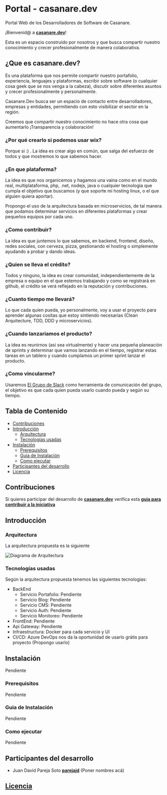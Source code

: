 # Portal - casanare.dev
Portal Web de los Desarrolladores de Software de Casanare.

¡Bienvenid@ a **[casanare.dev](https://casanare.dev)**!

Esta es un espacio construido por nosotros y que busca compartir nuestro conocimiento y crecer profesionalmente de manera colaborativa.

## ¿Que es casanare.dev?
Es una plataforma que nos permite compartir nuestro portafolio, experiencia, lenguajes y plataformas, escribir sobre software (o cualquier cosa geek que se nos venga a la cabeza), discutir sobre diferentes asuntos y crecer profesionalmente y personalmente.

Casanare.Dev busca ser un espacio de contacto entre desarrolladores, empresas y entidades, permitiendo con esto visibilizar el sector en la región.

Creemos que compartir nuestro conocimiento no hace otra cosa que aumentarlo ¡Transparencia y colaboración!

### ¿Por qué crearlo si podemos usar wix?
Porque si :) . La idea es crear algo en común, que salga del esfuerzo de todos y que mostremos lo que sabemos hacer.

### ¿En que plataforma?
La idea es que nos organicemos y hagamos una vaina como en el mundo real, multiplataforma, php, .net, nodejs, java o cualquier tecnologia que cumpla el objetivo que buscamos (y que soporte mi hosting  linux, o el que alguien quiera aportar).

Propongo el uso de la arquitectura basada en microservicios, de tal manera que podamos determinar servicios en diferentes plataformas y crear pequeños equipos por cada uno.

### ¿Como contribuir?
La idea es que juntemos lo que sabemos, en backend, frontend, diseño, redes sociales, con cerveza, pizza, gestionando el hosting o simplemente ayudando a probar y dando ideas.

### ¿Quien se lleva el crédito?
Todos y ninguno, la idea es crear comunidad, independientemente de la empresa o equipo en el que estemos trabajando y como se registrará en github, el crédito se verá reflejado en la reputación y contribuciones.

### ¿Cuanto tiempo me llevará?
Lo que cada quien pueda, yo personalmente, voy a usar el proyecto para aprender algunas cositas que estoy sintiendo necesarias (Clean Arquitecture, TDD, DDD y microservicios).

### ¿Cuando lanzariamos el producto?
La idea es reunirnos (asi sea virtualmente) y hacer una pequeña planeación de sprints y determinar que vamos lanzando en el tiempo, registrar estas tareas en un tablero y cuando cumplamos un primer sprint lanzar el producto.

### ¿Como vincularme?
Usaremos [El Grupo de Slack](https://join.slack.com/t/casanaredevs/shared_invite/enQtNzU1OTA1MzczNTIxLTFhYTc5ZjQ1MTdiM2I5MGJlMzZiZWY2ZjQ1MTc5Mjc4MGQ4ODhiMzU2N2FhYmYyYWQ1NWJmOGEwZDdlNWYxNGM) como herramienta de comunicación del grupo, el objetivo es que cada quien pueda usarlo cuando pueda y según su tiempo.

## Tabla de Contenido

- [Contribuciones](#contribuir)
- [Introducción](#codigo)
  - [Arquitectura](#arquitectura)
  - [Tecnologías usadas](#tecnologia)
- [Instalación](#instalacion)
  - [Prerequisitos](#prerequisitos)
  - [Guia de Instalación](#guia)
  - [Como ejecutar](#ejecucion)
- [Participantes del desarrollo](#participantes)
- [Licencia](#licencia)

## Contribuciones
Si quieres participar del desarrollo de **[casanare.dev](https://casanare.dev)** verifica esta **[guia para contribuir a la iniciativa](CONTRIBUTING.md)**

## Introducción
### Arquitectura
La arquitectura propuesta es la siguiente

![Diagrama de Arquitectura](https://github.com/casanaredevs/Portal/blob/master/Casanare%20Devs-Page-2.png)

### Tecnologías usadas
Según la arquitectura propuesta tenemos las siguientes tecnologias:
- BackEnd
    - Servicio Portafolio: Pendiente
    - Servicio Blog: Pendiente
    - Servicio CMS: Pendiente
    - Servicio Auth: Pendiente
    - Servicio Monitoreo: Pendiente
- FrontEnd: Pendiente
- Api Gateway: Pendiente
- Infraestructura: Docker para cada servicio y UI
- CI/CD: Azure DevOps nos da la oportunidad de usarlo grátis para proyecto (Propongo usarlo)

## Instalación
Pendiente
### Prerequisitos
Pendiente
### Guia de Instalación
Pendiente
### Como ejecutar
Pendiente

## Participantes del desarrollo
- Juan David Pareja Soto **[parejajd](https://github.com/parejajd)**
(Poner nombres acá)
## [Licencia](LICENSE)
